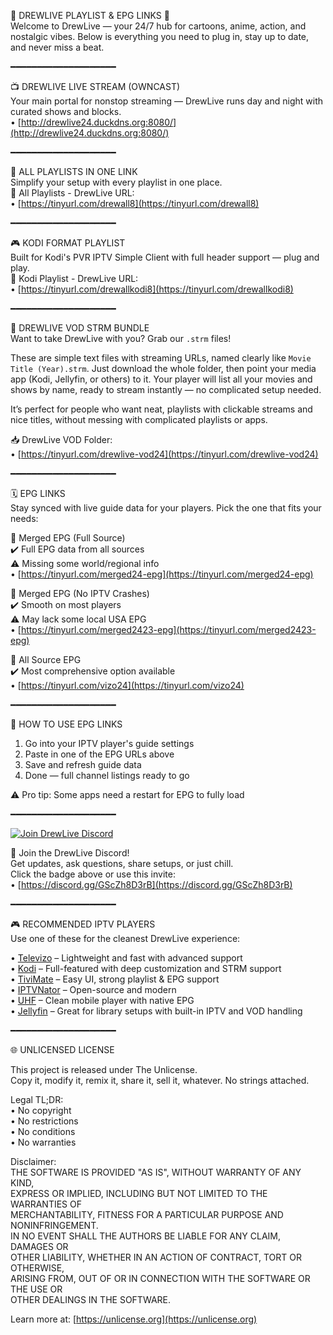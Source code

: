 🌟 DREWLIVE PLAYLIST & EPG LINKS 🌟  
Welcome to DrewLive — your 24/7 hub for cartoons, anime, action, and nostalgic vibes. Below is everything you need to plug in, stay up to date, and never miss a beat.

━━━━━━━━━━━━━━━━━━━━

📺 DREWLIVE LIVE STREAM (OWNCAST)  
Your main portal for nonstop streaming — DrewLive runs day and night with curated shows and blocks.  
• [http://drewlive24.duckdns.org:8080/](http://drewlive24.duckdns.org:8080/)

━━━━━━━━━━━━━━━━━━━━

📂 ALL PLAYLISTS IN ONE LINK  
Simplify your setup with every playlist in one place.  
🔗 All Playlists - DrewLive URL:  
• [https://tinyurl.com/drewall8](https://tinyurl.com/drewall8)  

━━━━━━━━━━━━━━━━━━━━

🎮 KODI FORMAT PLAYLIST  
Built for Kodi's PVR IPTV Simple Client with full header support — plug and play.  
🔗 Kodi Playlist - DrewLive URL:  
• [https://tinyurl.com/drewallkodi8](https://tinyurl.com/drewallkodi8)  

━━━━━━━━━━━━━━━━━━━━

📂 DREWLIVE VOD STRM BUNDLE  
Want to take DrewLive with you? Grab our `.strm` files!  

These are simple text files with streaming URLs, named clearly like `Movie Title (Year).strm`. Just download the whole folder, then point your media app (Kodi, Jellyfin, or others) to it. Your player will list all your movies and shows by name, ready to stream instantly — no complicated setup needed.  

It’s perfect for people who want neat, playlists with clickable streams and nice titles, without messing with complicated playlists or apps.  

📥 DrewLive VOD Folder:  
• [https://tinyurl.com/drewlive-vod24](https://tinyurl.com/drewlive-vod24)  

━━━━━━━━━━━━━━━━━━━━

🗓️ EPG LINKS  
Stay synced with live guide data for your players. Pick the one that fits your needs:  

🔗 Merged EPG (Full Source)  
✔️ Full EPG data from all sources  
⚠️ Missing some world/regional info  
• [https://tinyurl.com/merged24-epg](https://tinyurl.com/merged24-epg)  

🔗 Merged EPG (No IPTV Crashes)  
✔️ Smooth on most players  
⚠️ May lack some local USA EPG  
• [https://tinyurl.com/merged2423-epg](https://tinyurl.com/merged2423-epg)  

🔗 All Source EPG  
✔️ Most comprehensive option available  
• [https://tinyurl.com/vizo24](https://tinyurl.com/vizo24)  

━━━━━━━━━━━━━━━━━━━━

📡 HOW TO USE EPG LINKS  
1. Go into your IPTV player's guide settings  
2. Paste in one of the EPG URLs above  
3. Save and refresh guide data  
4. Done — full channel listings ready to go  

⚠️ Pro tip: Some apps need a restart for EPG to fully load  

━━━━━━━━━━━━━━━━━━━━

[![Join DrewLive Discord](https://i.imgur.com/UPsQU4m.png)](https://discord.gg/GScZh8D3rB)  

👥 Join the DrewLive Discord!  
Get updates, ask questions, share setups, or just chill.  
Click the badge above or use this invite:  
• [https://discord.gg/GScZh8D3rB](https://discord.gg/GScZh8D3rB)  

━━━━━━━━━━━━━━━━━━━━

🎮 RECOMMENDED IPTV PLAYERS  
Use one of these for the cleanest DrewLive experience:  

• [Televizo](https://televizo.net/) – Lightweight and fast with advanced support  
• [Kodi](https://kodi.tv/) – Full-featured with deep customization and STRM support  
• [TiviMate](https://tivimate.com/) – Easy UI, strong playlist & EPG support  
• [IPTVNator](https://github.com/4gray/iptvnator/releases/tag/v0.16.0) – Open-source and modern  
• [UHF](https://www.uhfapp.com/) – Clean mobile player with native EPG  
• [Jellyfin](https://jellyfin.org/) – Great for library setups with built-in IPTV and VOD handling  

━━━━━━━━━━━━━━━━━━━━

🌐 UNLICENSED LICENSE  

This project is released under The Unlicense.  
Copy it, modify it, remix it, share it, sell it, whatever. No strings attached.

Legal TL;DR:  
• No copyright  
• No restrictions  
• No conditions  
• No warranties  

Disclaimer:  
THE SOFTWARE IS PROVIDED "AS IS", WITHOUT WARRANTY OF ANY KIND,  
EXPRESS OR IMPLIED, INCLUDING BUT NOT LIMITED TO THE WARRANTIES OF  
MERCHANTABILITY, FITNESS FOR A PARTICULAR PURPOSE AND NONINFRINGEMENT.  
IN NO EVENT SHALL THE AUTHORS BE LIABLE FOR ANY CLAIM, DAMAGES OR  
OTHER LIABILITY, WHETHER IN AN ACTION OF CONTRACT, TORT OR OTHERWISE,  
ARISING FROM, OUT OF OR IN CONNECTION WITH THE SOFTWARE OR THE USE OR  
OTHER DEALINGS IN THE SOFTWARE.  

Learn more at: [https://unlicense.org](https://unlicense.org)
